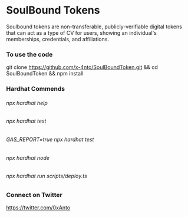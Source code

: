 # SoulBound Tokens

Soulbound tokens are non-transferable, publicly-verifiable digital tokens that can act as a type of CV for users, showing an individual's memberships, credentials, and affiliations.

### To use the code
git clone https://github.com/x-4nto/SoulBoundToken.git && cd SoulBoundToken && npm install

### Hardhat Commends
###### npx hardhat help
###### npx hardhat test
###### GAS_REPORT=true npx hardhat test
###### npx hardhat node
###### npx hardhat run scripts/deploy.ts

### Connect on Twitter 
https://twitter.com/0xAnto
